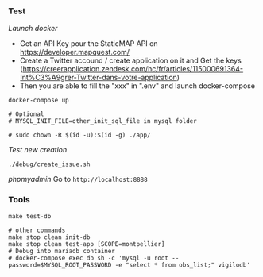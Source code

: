 ### Test

*Launch docker*

* Get an API Key pour the StaticMAP API on https://developer.mapquest.com/
* Create a Twitter accound / create application on it and Get the keys (https://creerapplication.zendesk.com/hc/fr/articles/115000691364-Int%C3%A9grer-Twitter-dans-votre-application)
* Then you are able to fill the "xxx" in ".env" and launch docker-compose

```
docker-compose up

# Optional
# MYSQL_INIT_FILE=other_init_sql_file in mysql folder

# sudo chown -R $(id -u):$(id -g) ./app/
```


*Test new creation*
```
./debug/create_issue.sh
```

*phpmyadmin*
Go to `http://localhost:8888`

### Tools

```
make test-db

# other commands
make stop clean init-db
make stop clean test-app [SCOPE=montpellier]
# Debug into mariadb container
# docker-compose exec db sh -c 'mysql -u root --password=$MYSQL_ROOT_PASSWORD -e "select * from obs_list;" vigilodb'
```
